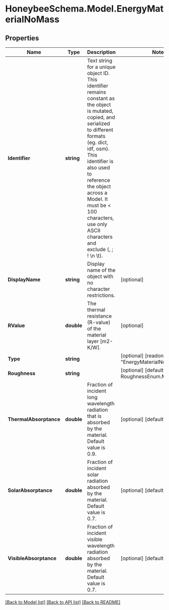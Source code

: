 
# HoneybeeSchema.Model.EnergyMaterialNoMass

## Properties

Name | Type | Description | Notes
------------ | ------------- | ------------- | -------------
**Identifier** | **string** | Text string for a unique object ID. This identifier remains constant as the object is mutated, copied, and serialized to different formats (eg. dict, idf, osm). This identifier is also used to reference the object across a Model. It must be &lt; 100 characters, use only ASCII characters and exclude (, ; ! \\n \\t). | 
**DisplayName** | **string** | Display name of the object with no character restrictions. | [optional] 
**RValue** | **double** | The thermal resistance (R-value) of the material layer [m2-K/W]. | [optional] 
**Type** | **string** |  | [optional] [readonly] [default to "EnergyMaterialNoMass"]
**Roughness** | **string** |  | [optional] [default to RoughnessEnum.MediumRough]
**ThermalAbsorptance** | **double** | Fraction of incident long wavelength radiation that is absorbed by the material. Default value is 0.9. | [optional] [default to 0.9D]
**SolarAbsorptance** | **double** | Fraction of incident solar radiation absorbed by the material. Default value is 0.7. | [optional] [default to 0.7D]
**VisibleAbsorptance** | **double** | Fraction of incident visible wavelength radiation absorbed by the material. Default value is 0.7. | [optional] [default to 0.7D]

[[Back to Model list]](../README.md#documentation-for-models)
[[Back to API list]](../README.md#documentation-for-api-endpoints)
[[Back to README]](../README.md)

